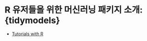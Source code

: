 # R 유저들을 위한 머신러닝 패키지 소개: {tidymodels}

- [Tutorials with R](https://www.taemobang.com/posts/2022-04-04-tidyvese-principle/)
